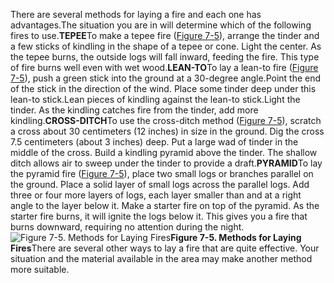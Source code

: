 There are several methods for laying a fire and each one has advantages.The situation you are in will determine which of the following fires to use.**TEPEE**To make a tepee fire ([Figure 7-5](#fig7-5)), arrange the tinder and a few sticks of kindling in the shape of a tepee or cone. Light the center. As the tepee burns, the outside logs will fall inward, feeding the fire. This type of fire burns well even with wet wood.**LEAN-TO**To lay a lean-to fire ([Figure 7-5](#fig7-5)), push a green stick into the ground at a 30-degree angle.Point the end of the stick in the direction of the wind. Place some tinder deep under this lean-to stick.Lean pieces of kindling against the lean-to stick.Light the tinder. As the kindling catches fire from the tinder, add more kindling.**CROSS-DITCH**To use the cross-ditch method ([Figure 7-5](#fig7-5)), scratch a cross about 30 centimeters (12 inches) in size in the ground. Dig the cross 7.5 centimeters (about 3 inches) deep. Put a large wad of tinder in the middle of the cross. Build a kindling pyramid above the tinder. The shallow ditch allows air to sweep under the tinder to provide a draft.**PYRAMID**To lay the pyramid fire ([Figure 7-5](#fig7-5)), place two small logs or branches parallel on the ground. Place a solid layer of small logs across the parallel logs. Add three or four more layers of logs, each layer smaller than and at a right angle to the layer below it. Make a starter fire on top of the pyramid. As the starter fire burns, it will ignite the logs below it. This gives you a fire that burns downward, requiring no attention during the night.<a name="fig7-5"></a>![Figure 7-5\. Methods for Laying Fires](fig07-05.png)**Figure 7-5\. Methods for Laying Fires**There are several other ways to lay a fire that are quite effective. Your situation and the material available in the area may make another method more suitable.